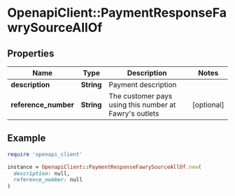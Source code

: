 # OpenapiClient::PaymentResponseFawrySourceAllOf

## Properties

| Name | Type | Description | Notes |
| ---- | ---- | ----------- | ----- |
| **description** | **String** | Payment description |  |
| **reference_number** | **String** | The customer pays using this number at Fawry&#39;s outlets | [optional] |

## Example

```ruby
require 'openapi_client'

instance = OpenapiClient::PaymentResponseFawrySourceAllOf.new(
  description: null,
  reference_number: null
)
```

